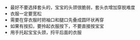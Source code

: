 - 最好不要选择套头的，宝宝的头颈很脆弱，套头衣增加穿脱难度
- 衣服一定要宽松
- 需要在穿衣服时把袖口和腿口先叠成圆环状再穿
- 如果有按扣，要拎起衣服按下，不要直接按宝宝
- 用手托起宝宝头颈，捋平后面的衣服